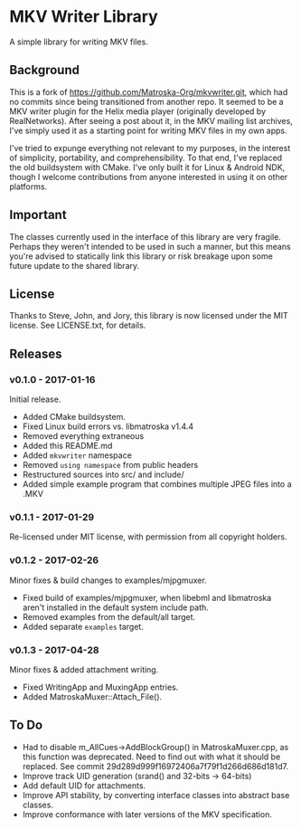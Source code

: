 # MKV Writer Library #

A simple library for writing MKV files.


## Background ##

This is a fork of https://github.com/Matroska-Org/mkvwriter.git, which had no
commits since being transitioned from another repo.  It seemed to be a MKV
writer plugin for the Helix media player (originally developed by
RealNetworks).  After seeing a post about it, in the MKV mailing list archives,
I've simply used it as a starting point for writing MKV files in my own apps.

I've tried to expunge everything not relevant to my purposes, in the interest
of simplicity, portability, and comprehensibility.  To that end, I've replaced
the old buildsystem with CMake.  I've only built it for Linux & Android NDK,
though I welcome contributions from anyone interested in using it on other
platforms.

## Important ##

The classes currently used in the interface of this library are very fragile.
Perhaps they weren't intended to be used in such a manner, but this means you're
advised to statically link this library or risk breakage upon some future update
to the shared library.

## License ##

Thanks to Steve, John, and Jory, this library is now licensed under the MIT
license.  See LICENSE.txt, for details.


## Releases ##

### v0.1.0 - 2017-01-16 ###

Initial release.

* Added CMake buildsystem.
* Fixed Linux build errors vs. libmatroska v1.4.4
* Removed everything extraneous
* Added this README.md
* Added `mkvwriter` namespace
* Removed `using namespace` from public headers
* Restructured sources into src/ and include/
* Added simple example program that combines multiple JPEG files into a .MKV


### v0.1.1 - 2017-01-29 ###

Re-licensed under MIT license, with permission from all copyright holders.


### v0.1.2 - 2017-02-26 ###

Minor fixes & build changes to examples/mjpgmuxer.

* Fixed build of examples/mjpgmuxer, when libebml and libmatroska aren't
  installed in the default system include path.
* Removed examples from the default/all target.
* Added separate `examples` target.


### v0.1.3 - 2017-04-28 ###

Minor fixes & added attachment writing.

* Fixed WritingApp and MuxingApp entries.
* Added MatroskaMuxer::Attach_File().


## To Do ##

* Had to disable m_AllCues->AddBlockGroup() in MatroskaMuxer.cpp, as this
  function was deprecated.  Need to find out with what it should be replaced.
  See commit 29d289d999f16972406a7f79f1d266d686d181d7.
* Improve track UID generation (srand() and 32-bits -> 64-bits)
* Add default UID for attachments.
* Improve API stability, by converting interface classes into abstract base
  classes.
* Improve conformance with later versions of the MKV specification.

